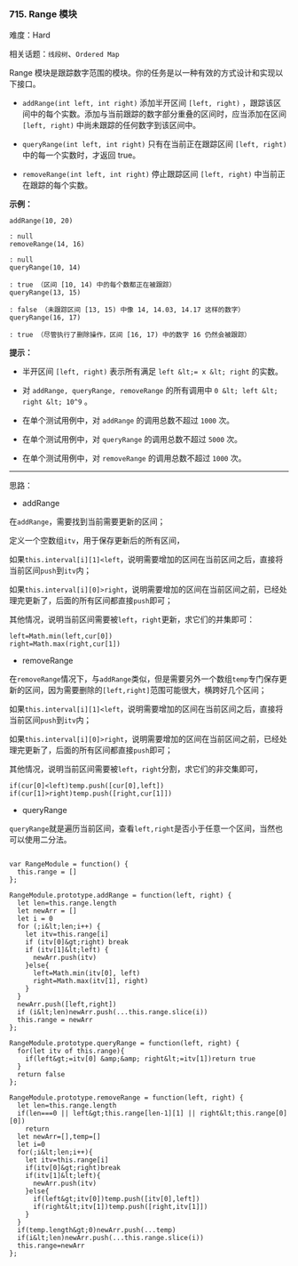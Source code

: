### 715. Range 模块

难度：Hard

相关话题：`线段树`、`Ordered Map`

Range 模块是跟踪数字范围的模块。你的任务是以一种有效的方式设计和实现以下接口。





*  `addRange(int left, int right)`  添加半开区间 `[left, right)` ，跟踪该区间中的每个实数。添加与当前跟踪的数字部分重叠的区间时，应当添加在区间 `[left, right)` 中尚未跟踪的任何数字到该区间中。

*  `queryRange(int left, int right)` 只有在当前正在跟踪区间 `[left, right)` 中的每一个实数时，才返回 true。

*  `removeRange(int left, int right)` 停止跟踪区间 `[left, right)` 中当前正在跟踪的每个实数。









 **示例：** 





```
addRange(10, 20)

: null
removeRange(14, 16)

: null
queryRange(10, 14)

: true （区间 [10, 14) 中的每个数都正在被跟踪）
queryRange(13, 15)

: false （未跟踪区间 [13, 15) 中像 14, 14.03, 14.17 这样的数字）
queryRange(16, 17)

: true （尽管执行了删除操作，区间 [16, 17) 中的数字 16 仍然会被跟踪）

```





 **提示：** 





* 半开区间 `[left, right)` 表示所有满足 `left &lt;= x &lt; right` 的实数。

* 对 `addRange, queryRange, removeRange` 的所有调用中 `0 &lt; left &lt; right &lt; 10^9` 。

* 在单个测试用例中，对 `addRange` 的调用总数不超过 `1000` 次。

* 在单个测试用例中，对  `queryRange`  的调用总数不超过  `5000`  次。

* 在单个测试用例中，对  `removeRange`  的调用总数不超过 `1000` 次。










-----

思路：

* addRange

在`addRange`，需要找到当前需要更新的区间；

定义一个空数组`itv`，用于保存更新后的所有区间，

如果`this.interval[i][1]<left`，说明需要增加的区间在当前区间之后，直接将当前区间`push`到`itv`内；

如果`this.interval[i][0]>right`，说明需要增加的区间在当前区间之前，已经处理完更新了，后面的所有区间都直接`push`即可；

其他情况，说明当前区间需要被`left`，`right`更新，求它们的并集即可：

```
left=Math.min(left,cur[0])
right=Math.max(right,cur[1])
```

* removeRange

在`removeRange`情况下，与`addRange`类似，但是需要另外一个数组`temp`专门保存更新的区间，因为需要删除的`[left,right]`范围可能很大，横跨好几个区间；

如果`this.interval[i][1]<left`，说明需要增加的区间在当前区间之后，直接将当前区间`push`到`itv`内；

如果`this.interval[i][0]>right`，说明需要增加的区间在当前区间之前，已经处理完更新了，后面的所有区间都直接`push`即可；

其他情况，说明当前区间需要被`left`，`right`分割，求它们的非交集即可，

```
if(cur[0]<left)temp.push([cur[0],left])
if(cur[1]>right)temp.push([right,cur[1]])
```

* queryRange

`queryRange`就是遍历当前区间，查看`left,right`是否小于任意一个区间，当然也可以使用二分法。


```

var RangeModule = function() {
  this.range = []
};

RangeModule.prototype.addRange = function(left, right) {
  let len=this.range.length
  let newArr = []
  let i = 0
  for (;i&lt;len;i++) {
    let itv=this.range[i]
    if (itv[0]&gt;right) break
    if (itv[1]&lt;left) {
      newArr.push(itv)
    }else{
      left=Math.min(itv[0], left)
      right=Math.max(itv[1], right)
    }
  }
  newArr.push([left,right])
  if (i&lt;len)newArr.push(...this.range.slice(i))
  this.range = newArr
};

RangeModule.prototype.queryRange = function(left, right) {
  for(let itv of this.range){
    if(left&gt;=itv[0] &amp;&amp; right&lt;=itv[1])return true
  }
  return false
};

RangeModule.prototype.removeRange = function(left, right) {
  let len=this.range.length
  if(len===0 || left&gt;this.range[len-1][1] || right&lt;this.range[0][0])
    return
  let newArr=[],temp=[]
  let i=0
  for(;i&lt;len;i++){
    let itv=this.range[i]
    if(itv[0]&gt;right)break
    if(itv[1]&lt;left){
      newArr.push(itv)
    }else{
      if(left&gt;itv[0])temp.push([itv[0],left])
      if(right&lt;itv[1])temp.push([right,itv[1]])
    }
  }
  if(temp.length&gt;0)newArr.push(...temp)
  if(i&lt;len)newArr.push(...this.range.slice(i))
  this.range=newArr
};



```
